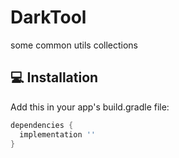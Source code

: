 # DarkTool

some common utils collections

## 💻 Installation
Add this in your app's build.gradle file:
```groovy
dependencies {
  implementation ''
}
```

